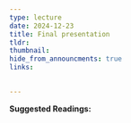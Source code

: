 ```yaml
---
type: lecture
date: 2024-12-23
title: Final presentation
tldr: 
thumbnail: 
hide_from_announcments: true
links: 

      
---
```

**Suggested Readings:**


